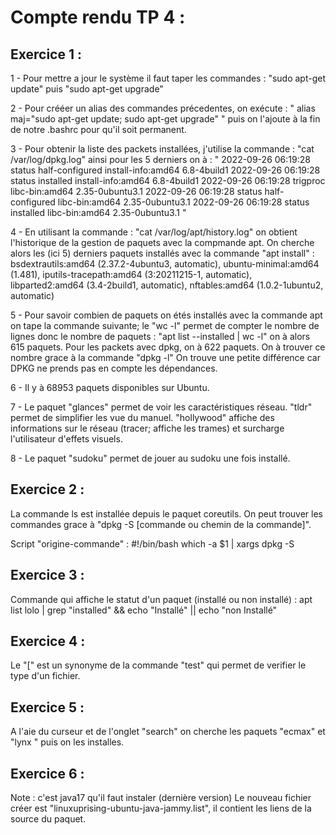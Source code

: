 # Compte rendu TP 4 :
## Exercice 1 :
1 - Pour mettre a jour le système il faut taper les commandes :
    "sudo apt-get update"
    puis "sudo apt-get upgrade"

2 - Pour crééer un alias des commandes précedentes, on exécute :
    " alias maj="sudo apt-get update; sudo apt-get upgrade" " puis on l'ajoute à la fin de notre .bashrc pour qu'il soit permanent.

3 - Pour obtenir la liste des packets installées, j'utilise la commande :
    "cat /var/log/dpkg.log" ainsi pour les 5 derniers on à :
    " 2022-09-26 06:19:28 status half-configured install-info:amd64 6.8-4build1
    2022-09-26 06:19:28 status installed install-info:amd64 6.8-4build1
    2022-09-26 06:19:28 trigproc libc-bin:amd64 2.35-0ubuntu3.1 <none>
    2022-09-26 06:19:28 status half-configured libc-bin:amd64 2.35-0ubuntu3.1
    2022-09-26 06:19:28 status installed libc-bin:amd64 2.35-0ubuntu3.1 "

4 - En utilisant la commande : "cat /var/log/apt/history.log" on obtient l'historique de la gestion de paquets avec la compmande apt. On cherche alors les (ici 5) derniers paquets installés avec la commande "apt install" :
    bsdextrautils:amd64 (2.37.2-4ubuntu3, automatic), ubuntu-minimal:amd64 (1.481),
    iputils-tracepath:amd64 (3:20211215-1, automatic), 
    libparted2:amd64 (3.4-2build1, automatic), nftables:amd64 (1.0.2-1ubuntu2, automatic)

5 - Pour savoir combien de paquets on étés installés avec la commande apt on tape la commande suivante; le "wc -l" permet de compter le nombre de lignes donc le nombre de paquets :  "apt list --installed | wc -l" on à alors 615 paquets.
Pour les packets avec dpkg, on à 622 paquets. On à trouver ce nombre grace à la commande  "dpkg -l"
On trouve une petite différence car DPKG ne prends pas en compte les dépendances.

6 - Il y à 68953 paquets disponibles sur Ubuntu.

7 - Le paquet "glances" permet de voir les caractéristiques réseau.
    "tldr" permet de simplifier les vue du manuel.
    "hollywood" affiche des informations sur le réseau (tracer; affiche les trames) et surcharge l'utilisateur d'effets visuels.
    
8 - Le paquet "sudoku" permet de jouer au sudoku une fois installé.

## Exercice 2 :
La commande ls est installée depuis le paquet coreutils. On peut trouver les commandes grace à  "dpkg -S [commande ou chemin de la commande]".

Script "origine-commande" : 
    #!/bin/bash
    which -a $1 | xargs dpkg -S
    
## Exercice 3 :
Commande qui affiche le statut d'un paquet (installé ou non installé) :
    apt list lolo | grep "installed" && echo "Installé" || echo "non Installé"
    
## Exercice 4 :
Le "[" est un synonyme de la commande "test" qui permet de verifier le type d'un fichier.

## Exercice 5 :
A l'aie du curseur et de l'onglet "search" on cherche les paquets "ecmax" et "lynx " puis on les installes.

## Exercice 6 :
Note : c'est java17 qu'il faut instaler (dernière version)
Le nouveau fichier créer est "linuxuprising-ubuntu-java-jammy.list", il contient les liens de la source du paquet.
    
    